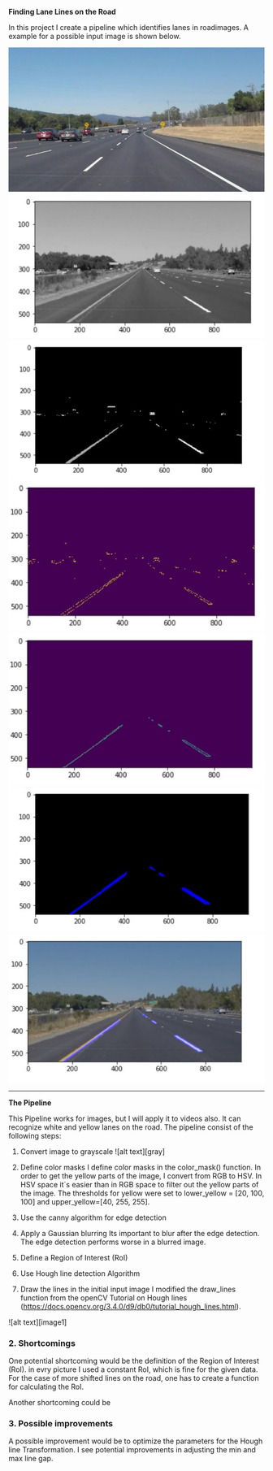 **Finding Lane Lines on the Road**

In this project I create a pipeline which identifies lanes in roadimages.
A example for a possible input image is shown below.

[//]: # (Image References)

![alt text](solidWhiteCurve.jpg "example")
![alt text](gray.JPG "gray")
![alt text](masked.jpg "masked")
![alt text](canny.jpg "canny")
![alt text](RoI.jpg "RoI")
![alt text](Hough_line.jpg "Hough_line")
![alt text](weighted.jpg "weighted")


---
**The Pipeline**

This Pipeline works for images, but I will apply it to videos also. It can recognize white and yellow lanes on the road.
The pipeline consist of the following steps:

1. Convert image to grayscale
![alt text][gray]
2. Define color masks
I define color masks in the color_mask() function. In order to get the yellow parts of the image, I convert from RGB to HSV.
In HSV space it`s easier than in RGB space to filter out the yellow parts of the image.
The thresholds for yellow were set to lower_yellow = [20, 100, 100] and upper_yellow=[40, 255, 255].

3. Use the canny algorithm for edge detection
4. Apply a Gaussian blurring
Its important to blur after the edge detection. The edge detection performs worse in a blurred image.

5. Define a Region of Interest (RoI)

6. Use Hough line detection Algorithm

7. Draw the lines in the initial input image
I modified the draw_lines function from the openCV Tutorial on Hough lines (https://docs.opencv.org/3.4.0/d9/db0/tutorial_hough_lines.html).

![alt text][image1]


### 2. Shortcomings


One potential shortcoming would be the definition of the Region of Interest (RoI). in evry picture I used a constant RoI, which is fine for the given data.
For the case of more shifted lines on the road, one has to create a function for calculating the RoI.

Another shortcoming could be 


### 3. Possible improvements

A possible improvement would be to optimize the parameters for the Hough line Transformation. I see potential improvements in adjusting the min and max line gap. 

